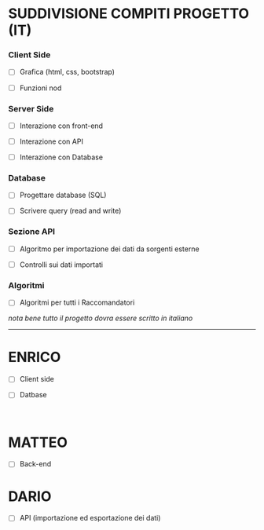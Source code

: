 # SUDDIVISIONE COMPITI PROGETTO (IT)

### Client Side
- [ ] Grafica (html, css, bootstrap)
- [ ] Funzioni nod




### Server Side
- [ ] Interazione con front-end
- [ ] Interazione con API
- [ ] Interazione con Database





### Database
- [ ] Progettare database (SQL)
- [ ] Scrivere query (read and write)





### Sezione API
- [ ] Algoritmo per importazione dei dati da sorgenti esterne
- [ ] Controlli sui dati importati


### Algoritmi 
- [ ] Algoritmi per tutti i Raccomandatori





*nota bene tutto il progetto dovra essere scritto in italiano*

___

# ENRICO
- [ ] Client side

- [ ] Datbase

  ​



# MATTEO
- [ ] Back-end




# DARIO

- [ ] API (importazione ed esportazione dei dati)

